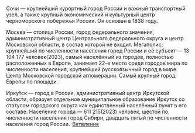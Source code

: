 Сочи — крупнейший курортный город России и важный транспортный узел, а также крупный экономический и культурный центр черноморского побережья России. Он основан в 1838 году.


Москва́  — столица России, город федерального значения, административный центр Центрального федерального округа и центр Московской области, в состав которой не входит. Мегаполис; крупнейший по численности населения город России и её субъект — 13 104 177 человек(2023), самый населённый из городов, полностью расположенных в Европе, занимает 22-е место среди городов мира по численности населения, крупнейший русскоязычный город в мире. Центр Московской городской агломерации. Самый крупный город Европы по площади.

Ирку́тск — город в России, административный центр Иркутской области, образует отдельное муниципальное образование Иркутск со статусом городского округа как единственный населённый пункт в его составе. Население города — 611 215(2023) человек, шестой по численности населения город Сибири, двадцать пятый по численности населения город России.-[Ветвление](./branch_help.md)
